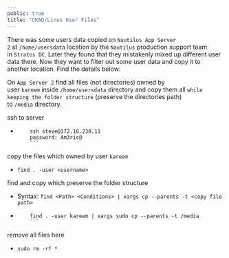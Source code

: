 ```yaml
---
public: true
title: "CKAD/Linux User Files"
---
```


There was some users data copied on `Nautilus App Server 2` at `/home/usersdata` location by the `Nautilus` production support team in `Stratos DC`. Later they found that they mistakenly mixed up different user data there. Now they want to filter out some user data and copy it to another location. Find the details below:

On `App Server 2` find all files (not directories) owned by user `kareem` inside `/home/usersdata` directory and copy them all `while keeping the folder structure` (preserve the directories path) to `/media` directory.

ssh to server

- ```
	  ssh steve@172.16.238.11
	  password: Am3ric@
	  ```

copy the files which owned by  user `kareem`

- `find . -user <username>`

find and copy which preserve the folder structure

- Syntax: `find <Path> <Conditions> | xargs cp --parents -t <copy file path>`

- ```
	  find . -user kareem | xargs sudo cp --parents -t /media
	  ```

remove all files here

- `sudo rm -rf *`

